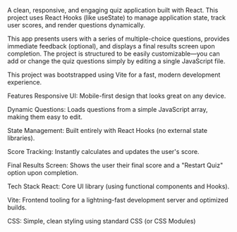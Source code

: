 A clean, responsive, and engaging quiz application built with React. This project uses React Hooks (like useState) to manage application state, track user scores, and render questions dynamically.

This app presents users with a series of multiple-choice questions, provides immediate feedback (optional), and displays a final results screen upon completion. The project is structured to be easily customizable—you can add or change the quiz questions simply by editing a single JavaScript file.

This project was bootstrapped using Vite for a fast, modern development experience.

Features 
Responsive UI: Mobile-first design that looks great on any device.

Dynamic Questions: Loads questions from a simple JavaScript array, making them easy to edit.

State Management: Built entirely with React Hooks (no external state libraries).

Score Tracking: Instantly calculates and updates the user's score.

Final Results Screen: Shows the user their final score and a "Restart Quiz" option upon completion.

Tech Stack 
React: Core UI library (using functional components and Hooks).

Vite: Frontend tooling for a lightning-fast development server and optimized builds.

CSS: Simple, clean styling using standard CSS (or CSS Modules)
 
